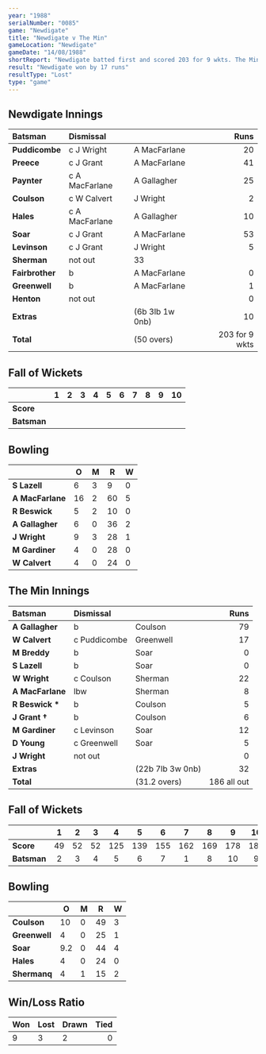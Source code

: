 ```yaml
---
year: "1988"
serialNumber: "0085" 
game: "Newdigate"
title: "Newdigate v The Min"
gameLocation: "Newdigate"
gameDate: "14/08/1988"
shortReport: "Newdigate batted first and scored 203 for 9 wkts. The Min were bowled out for 186."
result: "Newdigate won by 17 runs"
resultType: "Lost"
type: "game"
---
```


## Newdigate Innings

| Batsman | Dismissal |  | Runs |
|:---|:---|---|---:|
| **Puddicombe** | c J Wright | A MacFarlane | 20 | 
| **Preece** | c J Grant | A MacFarlane | 41 | 
| **Paynter** | c A MacFarlane | A Gallagher | 25 | 
| **Coulson** | c W Calvert | J Wright | 2 | 
| **Hales** | c A MacFarlane | A Gallagher | 10 | 
| **Soar** | c J Grant | A MacFarlane | 53 |
| **Levinson** | c J Grant | J Wright | 5 | 
| **Sherman** | not out | 33 |
| **Fairbrother** | b | A MacFarlane | 0 | 
| **Greenwell** | b | A MacFarlane | 1 | 
| **Henton** | not out |  | 0 |
| **Extras** | | (6b 3lb 1w 0nb) | 10 | 
| **Total** | | (50 overs) | 203 for 9 wkts | 

## Fall of Wickets

| | 1 | 2 | 3 | 4 | 5 | 6 | 7 | 8 | 9 | 10 |
|---|:---:|:---:|:---:|:---:|:---:|:---:|:---:|:---:|:---:|:---:|
| **Score** |  |  |  |  |  |  |  |  |  |  |
| **Batsman** |  |  |  |  |  |  |  |  |  |  |

## Bowling

| | O | M | R | W |
|---|---|---|---|---|
| **S Lazell** | 6 | 3 | 9 | 0 | 
| **A MacFarlane** | 16 | 2 | 60 | 5 | 
| **R Beswick** | 5 | 2 | 10 | 0 | 
| **A Gallagher** | 6 | 0 | 36 | 2 | 
| **J Wright** | 9 | 3 | 28 | 1 |
| **M Gardiner** | 4 | 0 | 28 | 0 |
| **W Calvert** | 4 | 0 | 24 | 0 |

## The Min Innings

| Batsman | Dismissal |  | Runs |
|:---|:---|---|---:|
| **A Gallagher** | b | Coulson | 79 | 
| **W Calvert** | c Puddicombe | Greenwell | 17 | 
| **M Breddy** | b | Soar | 0 | 
| **S Lazell** | b | Soar | 0 | 
| **W Wright** | c Coulson  | Sherman | 22 | 
| **A MacFarlane** | lbw | Sherman | 8 | 
| **R Beswick &#42;** | b | Coulson | 5 | 
| **J Grant &#8224;** | b | Coulson | 6 | 
| **M Gardiner** | c Levinson | Soar | 12 | 
| **D Young** | c Greenwell | Soar | 5 | 
| **J Wright** | not out |  | 0 | 
| **Extras** | | (22b 7lb 3w 0nb) | 32 | 
| **Total** | | (31.2 overs) | 186 all out | 

## Fall of Wickets

| | 1 | 2 | 3 | 4 | 5 | 6 | 7 | 8 | 9 | 10 |
|---|:---:|:---:|:---:|:---:|:---:|:---:|:---:|:---:|:---:|:---:|
| **Score** | 49 | 52 | 52 | 125 | 139 | 155 | 162 | 169 | 178 | 186 | 
| **Batsman** | 2 | 3 | 4 | 5 | 6 | 7 | 1 | 8 | 10 | 9 | 

## Bowling

| | O | M | R | W |
|---|---|---|---|---|
| **Coulson** | 10 | 0 | 49 | 3 | 
| **Greenwell** | 4 | 0 | 25 | 1 | 
| **Soar** | 9.2 | 0 | 44 | 4 | 
| **Hales** | 4 | 0 | 24 | 0 |
| **Shermanq** | 4 | 1 | 15 | 2 | 

## Win/Loss Ratio

| Won | Lost | Drawn | Tied |
|:---|:---|:---|---:|
| 9 | 3 | 2 | 0 |